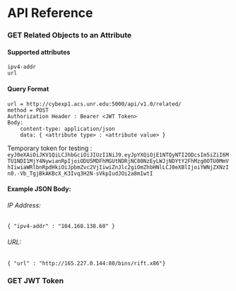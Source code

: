 # API Reference

### 

### GET Related Objects to an Attribute
#### Supported attributes
```
ipv4-addr
url
```
#### Query Format
```
url = http://cybexp1.acs.unr.edu:5000/api/v1.0/related/
method = POST
Authorization Header : Bearer <JWT Token>
Body:
    content-type: application/json
    data: { <attribute type> : <attribute value> }
```
Temporary token for testing : ```eyJ0eXAiOiJKV1QiLCJhbGciOiJIUzI1NiJ9.eyJpYXQiOjE1NTQyNTI2ODcsIm5iZiI6MTU1NDI1MjY4NywianRpIjoiODU5MDFhMGUtNDRjNC00NzEyLWJjNDYtY2FhMzg0OTU0MmVhIiwiaWRlbnRpdHkiOiJpbmZvc2VjIiwiZnJlc2giOmZhbHNlLCJ0eXBlIjoiYWNjZXNzIn0.-Vb_TgjBkAKBcX_K3Ivq3H2N-sVkpIudJOi2a8mIwtI```

#### Example JSON Body:

###### IP Address:
```{ "ipv4-addr" : "104.168.138.60" }```

###### URL:
```{ "url" : "http://165.227.0.144:80/bins/rift.x86"}```





### GET JWT Token
